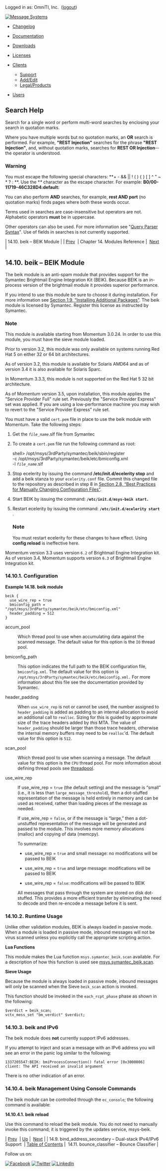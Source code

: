 Logged in as: OmniTI, Inc.  ([logout](https://support.messagesystems.com/logout.php))

[![Message Systems](https://support.messagesystems.com/images/ms-white205.png)](https://support.messagesystems.com/start.php) 

*   [Changelog](https://support.messagesystems.com/start.php?show=changelog)
*   [Documentation](https://support.messagesystems.com/docs/)
*   [Downloads](https://support.messagesystems.com/start.php)

*   [Licenses](https://support.messagesystems.com/license_summary.php)
*   <a href="">Clients</a>
    *   [Support](https://support.messagesystems.com/cs.php)
    *   [Add/Edit](https://support.messagesystems.com/edit_client.php)
    *   [Legal/Products](https://support.messagesystems.com/edit_products.php)
*   [Users](https://support.messagesystems.com/edit_customer.php)

## Search Help

Search for a single word or perform multi-word searches by enclosing your search in quotation marks.

Where you have multiple words but no quotation marks, an **OR** search is performed. For example, **"REST Injection"** searches for the phrase **"REST Injection"**, and, without quotation marks, searches for **REST OR Injection**--the operator is understood.

### Warning

You must escape the following special characters: **+ - && || ! ( ) { } [ ] ^ " ~ * ? : \**. Use the **\** character as the escape character. For example: **B0/00-11719-46C328D4\:default\:**

You can also perform **AND** searches, for example, **rest AND port** (no quotation marks) finds pages where both these words occur.

Terms used in searches are case-insensitive but operators are not. Alphabetic operators **must** be in uppercase.

Other operators can also be used. For more information see "[Query Parser Syntax](https://lucene.apache.org/core/old_versioned_docs/versions/3_0_0/queryparsersyntax.html)". Use of fields in searches is not currently supported.

| 14.10. beik – BEIK Module |
| [Prev](modules.bind_address_secondary.php)  | Chapter 14. Modules Reference |  [Next](modules.bounce_classifier.php) |

## 14.10. beik – BEIK Module

<a class="indexterm" name="idp18003632"></a>

The beik module is an anti-spam module that provides support for the Symantec Brightmail Engine Integration Kit (BEIK). Because BEIK is an in-process version of the brightmail module it provides superior performance.

If you intend to use this module be sure to choose it during installation. For more information see [Section 1.9, “Installing Additional Packages”](install.additional.packages.php "1.9. Installing Additional Packages"). The beik module is licensed by Symantec. Register this license as instructed by Symantec.

### Note

This module is available starting from Momentum 3.0.24\. In order to use this module, you must have the sieve module loaded.

Prior to version 3.2, this module was only available on systems running Red Hat 5 on either 32 or 64 bit architectures.

As of version 3.2, this module is available for Solaris AMD64 and as of version 3.4 it is also available for Solaris Sparc.

In Momentum 3.3.3, this module is not supported on the Red Hat 5 32 bit architecture.

As of Momentum version 3.5, upon installation, this module applies the "Service Provider Full" rule set. Previously the "Service Provider Express" set was applied. If you are using a low-performance machine you may wish to revert to the "Service Provider Express" rule set.

You must have a valid `cert.pem` file in place to use the beik module with Momentum. Take the following steps:

1.  Get the *`file_name`*.slf file from Symantec

2.  To create a `cert.pem` file run the following command as root:

    shell> /opt/msys/3rdParty/symantec/beik/sbin/register        \
              -c /opt/msys/3rdParty/symantec/beik/etc/bmiconfig.xml \
              -l *`file_name`*.slf
3.  Stop ecelerity by issuing the command **/etc/init.d/ecelerity stop**      and add a beik stanza to your `ecelerity.conf` file. Commit this changed file to the repository as described in step 8 in [Section 2.8, “Best Practices for Manually Changing Configuration Files”](conf.manual.changes.php "2.8. Best Practices for Manually Changing Configuration Files").

4.  Start BEIK by issuing the command: **`/etc/init.d/msys-beik start.`**        

5.  Restart ecelerity by issuing the command: **`/etc/init.d/ecelerity start`**       .

    ### Note

    You must restart ecelerity for these changes to have effect. Using **config reload**        is ineffective here.

Momentum version 3.3 uses version `6.2` of Brightmail Engine Integration kit. As of version 3.4, Momentum supports version `6.3` of Brightmail Engine Integration kit.

### 14.10.1. Configuration

<a name="idp18026528"></a>

**Example 14.18. beik module**

```
beik {
  use_wire_rep = true
  bmiconfig_path = "/opt/msys/3rdParty/symantec/beik/etc/bmiconfig.xml"
  header_padding = 512
}
```

<dl class="variablelist">

<dt>accum_pool</dt>

<dd>

Which thread pool to use when accumulating data against the scanned message. The default value for this option is the `IO` thread pool.

</dd>

<dt>bmiconfig_path</dt>

<dd>

This option indicates the full path to the BEIK configuration file, `bmiconfig.xml`. The default value for this option is `/opt/msys/3rdParty/symantec/beik/etc/bmiconfig.xml.` For more information about this file see the documentation provided by Symantec.

</dd>

<dt>header_padding</dt>

<dd>

When `use_wire_rep` is not or cannot be used, the number assigned to `header_padding` is added as padding to an internal allocation to avoid an additional call to `realloc`. Sizing for this is guided by approximate size of the trace headers added by *this* MTA. The value of `header_padding` should be larger than those trace headers, otherwise the internal memory buffers may need to be `realloc`'d. The default value for this option is `512`.

</dd>

<dt>scan_pool</dt>

<dd>

Which thread pool to use when scanning a message. The default value for this option is the `CPU` thread pool. For more information about defining thread pools see [threadpool](conf.ref.threadpool.php "threadpool").

</dd>

<dt>use_wire_rep</dt>

<dd>

If use_wire_rep = `true` (the default setting) and the message is “small” (i.e., it is less than `large_message_threshold`), then a dot-stuffed representation of the message is held entirely in memory and can be used as received, rather than loading pieces of the message as needed.

If use_wire_rep = `false`, or if the message is “large,” then a dot-unstuffed representation of the message will be generated and passed to the module. This involves more memory allocations (malloc) and copying of data (memcpy).

To summarize:

*   use_wire_rep = `true` and small message: no modifications will be passed to BEIK

*   use_wire_rep = `true` and large message: modifications will be passed to BEIK

*   use_wire_rep = `false`: modifications will be passed to BEIK

All messages that pass through the system are stored on disk dot-stuffed. This provides a more efficient transfer by eliminating the need to decode and then re-encode a message before it is sent.

</dd>

</dl>

### 14.10.2. Runtime Usage

Unlike other validation modules, BEIK is always loaded in passive mode. When a module is loaded in passive mode, inbound messages will not be virus scanned unless you explicitly call the appropriate scripting action.

**Lua Functions**

This module makes the Lua function `msys.symantec_beik.scan` available. For a description of how this function is used see [msys.symantec_beik.scan](lua.ref.msys.symantec_beik.scan.php "msys.symantec_beik.scan").

**Sieve Usage**

Because the module is always loaded in passive mode, inbound messages will only be scanned when the Sieve `beik_scan` action is invoked.

This function should be invoked in the `each_rcpt_phase` phase as shown in the following:

```
$verdict = beik_scan;
vctx_mess_set "bm_verdict" $verdict;
```

### 14.10.3. beik and IPv6

The beik module does **not** currently support IPv6 addresses.

If you attempt to inject and scan a message with an IPv6 address you will see an error in the panic log similar to the following:

`1337205547:BEIK: bmiProcessConnection() fatal error [0x3000006] client: The API received an invalid argument`

There is no other indication of an error.

### 14.10.4. beik Management Using Console Commands

The beik module can be controlled through the `ec_console`; the following command is available:

**14.10.4.1. beik reload**

Use this command to reload the beik module. You do not need to manually invoke this command; it is triggered by the updates service, msys-beik.

| [Prev](modules.bind_address_secondary.php)  | [Up](modules.php) |  [Next](modules.bounce_classifier.php) |
| 14.9. bind_address_secondary – Dual-stack IPv4/IPv6 Support  | [Table of Contents](index.php) |  14.11. bounce_classifier – Bounce Classifier |

Follow us on:

[![Facebook](https://support.messagesystems.com/images/icon-facebook.png)](http://www.facebook.com/messagesystems) [![Twitter](https://support.messagesystems.com/images/icon-twitter.png)](http://twitter.com/#!/MessageSystems) [![LinkedIn](https://support.messagesystems.com/images/icon-linkedin.png)](http://www.linkedin.com/company/message-systems)